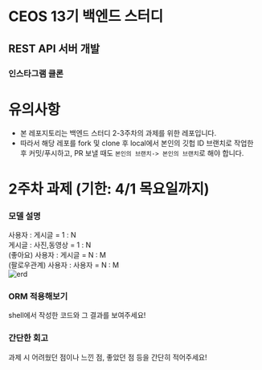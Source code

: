 # CEOS 13기 백엔드 스터디
## REST API 서버 개발
### 인스타그램 클론

# 유의사항
* 본 레포지토리는 백엔드 스터디 2-3주차의 과제를 위한 레포입니다.
* 따라서 해당 레포를 fork 및 clone 후 local에서 본인의 깃헙 ID 브랜치로 작업한 후 커밋/푸시하고, PR 보낼 때도 `본인의 브랜치-> 본인의 브랜치`로 해야 합니다.

# 2주차 과제 (기한: 4/1 목요일까지)
### 모델 설명
사용자 : 게시글 = 1 : N<br>
게시글 : 사진,동영상 = 1 : N<br>
(좋아요) 사용자 : 게시글 = N : M<br>
(팔로우관계) 사용자 : 사용자 = N : M<br>
![erd](https://user-images.githubusercontent.com/63651422/112450212-8112c080-8d97-11eb-867a-c34842a055c8.png)

### ORM 적용해보기
shell에서 작성한 코드와 그 결과를 보여주세요!

### 간단한 회고
과제 시 어려웠던 점이나 느낀 점, 좋았던 점 등을 간단히 적어주세요!
